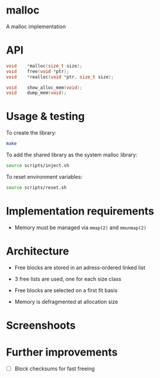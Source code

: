 # malloc
A malloc implementation

# API
```c
void	*malloc(size_t size);
void	free(void *ptr);
void	*realloc(void *ptr, size_t size);

void	show_alloc_mem(void);
void	dump_mem(void);
```

# Usage & testing

To create the library:
```sh
make
```

To add the shared library as the system malloc library:
```sh
source scripts/inject.sh
```

To reset environment variables:
```sh
source scripts/reset.sh
```

# Implementation requirements

- Memory must be managed via `mmap(2)` and `mmunmap(2)`

# Architecture

- Free blocks are stored in an adress-ordered linked list

- 3 free lists are used, one for each size class

- Free blocks are selected on a first fit basis

- Memory is defragmented at allocation size

# Screenshoots

# Further improvements

- [ ] Block checksums for fast freeing
